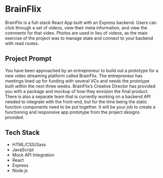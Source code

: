 # BrainFlix
BrainFlix is a full-stack React App built with an Express backend. Users can click through a set of videos, view their meta information, and view the comments for that video. Photos are used in lieu of videos, as the main exercise of the project was to manage state and connect to your backend with read routes.

## Project Prompt
You have been approached by an entrepreneur to build out a prototype for a new video streaming platform called BrainFlix. The entrepreneur has meetings lined up for funding with several VCs and needs the prototype built within the next three weeks. BrainFlix’s Creative Director has provided you with a package and mockup of how they envision the final product. There is also a separate team that is currently working on a backend API needed to integrate with the front-end, but for the time being the static function components need to be put together. It will be your job to create a functioning and responsive app prototype from the project designs provided.

## Tech Stack
* HTML/CSS/Sass
* JavaScript
* Mock API Integration
* React
* Express
* Node.js